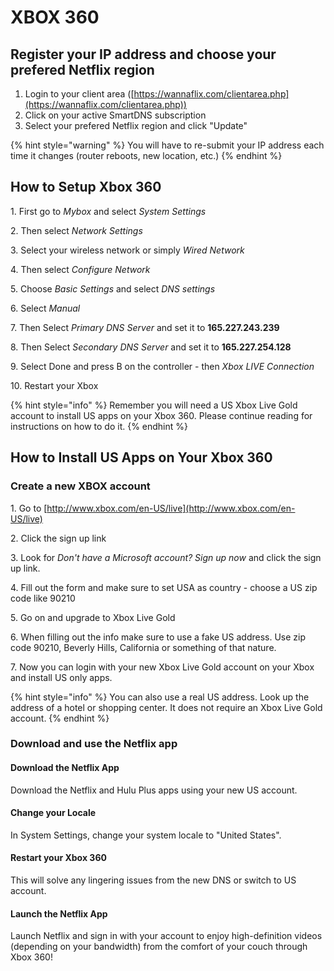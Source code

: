# XBOX 360

## Register your IP address and choose your prefered Netflix region

1. Login to your client area ([https://wannaflix.com/clientarea.php](https://wannaflix.com/clientarea.php))
2. Click on your active SmartDNS subscription
3. Select your prefered Netflix region and click "Update"

{% hint style="warning" %}
You will have to re-submit your IP address each time it changes (router reboots, new location, etc.)
{% endhint %}

## How to Setup Xbox 360

1\. First go to _Mybox_ and select _System Settings_

2\. Then select _Network Settings_

3\. Select your wireless network or simply _Wired Network_

4\. Then select _Configure Network_

5\. Choose _Basic Settings_ and select _DNS settings_

6\. Select _Manual_

7\. Then Select _Primary DNS Server_ and set it to **165.227.243.239**

8\. Then Select _Secondary DNS Server_ and set it to **165.227.254.128**

9\. Select Done and press B on the controller - then _Xbox LIVE Connection_

10\. Restart your Xbox

{% hint style="info" %}
Remember you will need a US Xbox Live Gold account to install US apps on your Xbox 360. Please continue reading for instructions on how to do it.
{% endhint %}

## How to Install US Apps on Your Xbox 360

### Create a new XBOX account

1\. Go to [http://www.xbox.com/en-US/live](http://www.xbox.com/en-US/live)

2\. Click the sign up link

3\. Look for _Don't have a Microsoft account? Sign up now_ and click the sign up link.

4\. Fill out the form and make sure to set USA as country - choose a US zip code like 90210

5\. Go on and upgrade to Xbox Live Gold

6\. When filling out the info make sure to use a fake US address. Use zip code 90210, Beverly Hills, California or something of that nature.

7\. Now you can login with your new Xbox Live Gold account on your Xbox and install US only apps.

{% hint style="info" %}
You can also use a real US address. Look up the address of a hotel or shopping center. It does not require an Xbox Live Gold account.
{% endhint %}

### Download and use the Netflix app

#### Download the Netflix App

Download the Netflix and Hulu Plus apps using your new US account.

#### Change your Locale

In System Settings, change your system locale to "United States".

#### Restart your Xbox 360

This will solve any lingering issues from the new DNS or switch to US account.

#### &#x20;Launch the Netflix App

Launch Netflix and sign in with your account to enjoy high-definition videos (depending on your bandwidth) from the comfort of your couch through Xbox 360!

